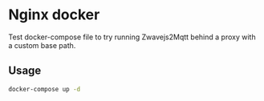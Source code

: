 # Nginx docker

Test docker-compose file to try running Zwavejs2Mqtt behind a proxy with a custom base path.

## Usage

```bash
docker-compose up -d
```
